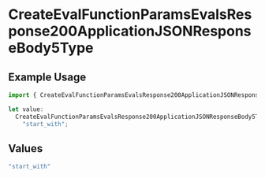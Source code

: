 # CreateEvalFunctionParamsEvalsResponse200ApplicationJSONResponseBody5Type

## Example Usage

```typescript
import { CreateEvalFunctionParamsEvalsResponse200ApplicationJSONResponseBody5Type } from "@orq-ai/node/models/operations";

let value:
  CreateEvalFunctionParamsEvalsResponse200ApplicationJSONResponseBody5Type =
    "start_with";
```

## Values

```typescript
"start_with"
```